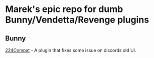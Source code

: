 # Marek's epic repo for dumb Bunny/Vendetta/Revenge plugins


## Bunny
[224Compat](https://plugins.notmarek.com/224compat) - A plugin that fixes some issue on discords old UI.
